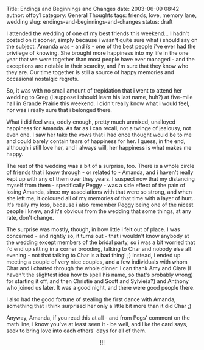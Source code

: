 Title: Endings and Beginnings and Changes
date: 2003-06-09 08:42
author: offby1
category: General Thoughts
tags: friends, love, memory lane, wedding
slug: endings-and-beginnings-and-changes
status: draft

I attended the wedding of one of my best friends this weekend\... I hadn't posted on it sooner, simply because i wasn't quite sure what i should say on the subject. Amanda was - and *is* - one of the best people i've ever had the privilege of knowing. She brought more happiness into my life in the one year that we were together than most people have ever managed - and the exceptions are notable in their scarcity, and i'm sure that they know who they are. Our time together is still a source of happy memories and occasional nostalgic regrets.

So, it was with no small amount of trepidation that i went to attend her wedding to Greg (i suppose i should learn his last name, huh?) at five-mile hall in Grande Prairie this weekend. I didn't really know what i would feel, nor was i really sure that i belonged there.

What i did feel was, oddly enough, pretty much unmixed, unalloyed happiness for Amanda. As far as i can recall, not a twinge of jealousy, not even one. I saw her take the vows that i had once thought would be to me and could barely contain tears of happiness for her. I guess, in the end, although i still love her, and i always will, her happiness is what makes me happy.

The rest of the wedding was a bit of a surprise, too. There is a whole circle of friends that i know through - or related to - Amanda, and i haven't really kept up with any of them over they years. I suspect now that my distancing myself from them - specifically Peggy - was a side effect of the pain of losing Amanda, since my associations with that were so strong, and when she left me, it coloured all of my memories of that time with a layer of hurt.. It's really my loss, because i also remember Peggy being one of the nicest people i knew, and it's obvious from the wedding that some things, at any rate, don't change.

The surprise was mostly, though, in how little i felt out of place. I was concerned - and rightly so, it turns out - that i wouldn't know anybody at the wedding except members of the bridal party, so i was a bit worried that i'd end up sitting in a corner brooding, talking to Char and nobody else all evening - not that talking to Char is a bad thing! ;) Instead, i ended up meeting a couple of very nice couples, and a few individuals with whom Char and i chatted through the whole dinner. I can thank Amy and Clare (I haven't the slightest idea how to spell his name, so that's probably wrong) for starting it off, and then Christie and Scott and Sylvie(a?) and Anthony who joined us later. It was a good night, and there were good people there.

I also had the good fortune of stealing the first dance with Amanda, something that i think surprised her only a little bit more than it did Char ;)

Anyway, Amanda, if you read this at all - and from Pegs' comment on the math line, i know you've at least seen it - be well, and like the card says, seek to bring love into each others' days for all of them.

<div align="center">

!!!

</div>
